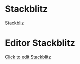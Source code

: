 # Stackblitz
 <a href="https://angular-8ctpya-a1dl1c.stackblitz.io" > Stackbliz </a>

# Editor Stackblitz

 <a href="https://stackblitz.com/edit/angular-8ctpya-a1dl1c?file=src%2Fapp%2Fautocomplete-simple-example.ts" > Click to edit Stackblitz </a>